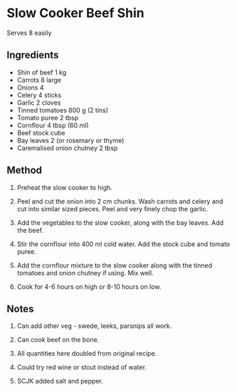 # Slow Cooker Beef Shin

Serves 8 easily

## Ingredients

- Shin of beef 1 kg
- Carrots 8 large
- Onions 4
- Celery 4 sticks
- Garlic 2 cloves
- Tinned tomatoes 800 g (2 tins)
- Tomato puree 2 tbsp
- Cornflour 4 tbsp (60 ml)
- Beef stock cube
- Bay leaves 2 (or rosemary or thyme)
- Caremalised onion chutney 2 tbsp 

## Method

1. Preheat the slow cooker to high.

1. Peel and cut the onion into 2 cm chunks.  Wash carrots and celery and cut into similar sized pieces.  Peel and very finely chop the garlic.

1. Add the vegetables to the slow cooker, along with the bay leaves.  Add the beef.

1. Stir the cornflour into 400 ml cold water.  Add the stock cube and tomato puree.

1. Add the cornflour mixture to the slow cooker along with the tinned tomatoes and onion chutney if using.  Mix well.

1. Cook for 4-6 hours on high or 8-10 hours on low.

## Notes

1. Can add other veg - swede, leeks, parsnips all work.

2. Can cook beef on the bone.

3. All quantities here doubled from original recipe.

4. Could try red wine or stout instead of water.

5. SCJK added salt and pepper.
